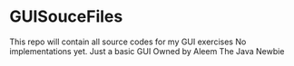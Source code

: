 # GUISouceFiles
This repo will contain all source codes for my GUI exercises 
No implementations yet. Just a basic GUI
Owned by Aleem The Java Newbie
